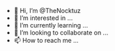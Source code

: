 - 👋 Hi, I’m @TheNocktuz
- 👀 I’m interested in ...
- 🌱 I’m currently learning ...
- 💞️ I’m looking to collaborate on ...
- 📫 How to reach me ...

<!---
TheNocktuz/TheNocktuz is a ✨ special ✨ repository because its `README.md` (this file) appears on your GitHub profile.
You can click the Preview link to take a look at your changes.
--->
